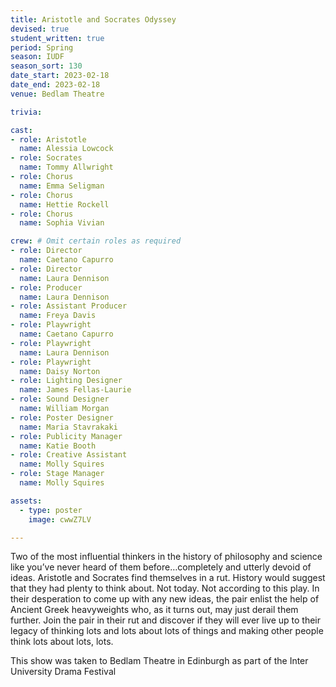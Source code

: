 ```yaml
---
title: Aristotle and Socrates Odyssey
devised: true
student_written: true
period: Spring
season: IUDF
season_sort: 130
date_start: 2023-02-18
date_end: 2023-02-18
venue: Bedlam Theatre

trivia:

cast:
- role: Aristotle
  name: Alessia Lowcock
- role: Socrates
  name: Tommy Allwright
- role: Chorus
  name: Emma Seligman
- role: Chorus
  name: Hettie Rockell
- role: Chorus
  name: Sophia Vivian

crew: # Omit certain roles as required
- role: Director
  name: Caetano Capurro
- role: Director
  name: Laura Dennison
- role: Producer
  name: Laura Dennison
- role: Assistant Producer
  name: Freya Davis
- role: Playwright
  name: Caetano Capurro
- role: Playwright
  name: Laura Dennison
- role: Playwright
  name: Daisy Norton    
- role: Lighting Designer 
  name: James Fellas-Laurie
- role: Sound Designer 
  name: William Morgan
- role: Poster Designer 
  name: Maria Stavrakaki
- role: Publicity Manager
  name: Katie Booth
- role: Creative Assistant
  name: Molly Squires
- role: Stage Manager 
  name: Molly Squires

assets:
  - type: poster
    image: cwwZ7LV

---
```


Two of the most influential thinkers in the history of philosophy and science like you’ve never heard of them before…completely and utterly devoid of ideas. Aristotle and Socrates find themselves in a rut. History would suggest that they had plenty to think about. Not today. Not according to this play. In their desperation to come up with any new ideas, the pair enlist the help of Ancient Greek heavyweights who, as it turns out, may just derail them further. Join the pair in their rut and discover if they will ever live up to their legacy of thinking lots and lots about lots of things and making other people think lots about lots, lots.

This show was taken to Bedlam Theatre in Edinburgh as part of the Inter University Drama Festival